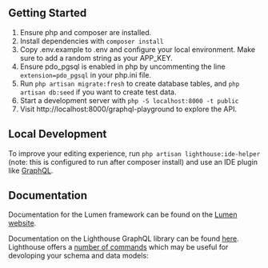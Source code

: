 ## Getting Started

1. Ensure php and composer are installed. 
2. Install dependencies with `composer install`
3. Copy .env.example to .env and configure your local environment. Make sure to add a random string as your APP_KEY.
4. Ensure pdo_pgsql is enabled in php by uncommenting the line `extension=pdo_pgsql` in your php.ini file.
5. Run `php artisan migrate:fresh` to create database tables, and `php artisan db:seed` if you want to create test data.
6. Start a development server with `php -S localhost:8000 -t public`
7. Visit http://localhost:8000/graphql-playground to explore the API.

## Local Development

To improve your editing experience, run `php artisan lighthouse:ide-helper` (note: this is configured to run after composer install) and use an IDE plugin like [GraphQL](https://marketplace.visualstudio.com/items?itemName=GraphQL.vscode-graphql).

## Documentation

Documentation for the Lumen framework can be found on the [Lumen website](https://lumen.laravel.com/docs).

Documentation on the Lighthouse GraphQL library can be found [here](https://lighthouse-php.com/).
Lighthouse offers a [number of commands](https://lighthouse-php.com/5/api-reference/commands.html) which may be useful for devoloping your schema and data models: 

